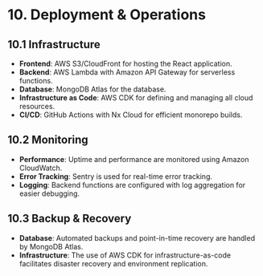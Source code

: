# 10. Deployment & Operations

## 10.1 Infrastructure

- **Frontend**: AWS S3/CloudFront for hosting the React application.
- **Backend**: AWS Lambda with Amazon API Gateway for serverless functions.
- **Database**: MongoDB Atlas for the database.
- **Infrastructure as Code**: AWS CDK for defining and managing all cloud resources.
- **CI/CD**: GitHub Actions with Nx Cloud for efficient monorepo builds.

## 10.2 Monitoring

- **Performance**: Uptime and performance are monitored using Amazon CloudWatch.
- **Error Tracking**: Sentry is used for real-time error tracking.
- **Logging**: Backend functions are configured with log aggregation for easier debugging.

## 10.3 Backup & Recovery

- **Database**: Automated backups and point-in-time recovery are handled by MongoDB Atlas.
- **Infrastructure**: The use of AWS CDK for infrastructure-as-code facilitates disaster recovery and environment replication.
